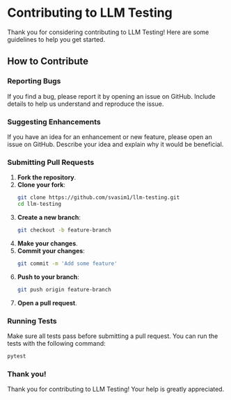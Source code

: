 # Contributing to LLM Testing

Thank you for considering contributing to LLM Testing! Here are some guidelines to help you get started.

## How to Contribute

### Reporting Bugs

If you find a bug, please report it by opening an issue on GitHub. Include details to help us understand and reproduce the issue.

### Suggesting Enhancements

If you have an idea for an enhancement or new feature, please open an issue on GitHub. Describe your idea and explain why it would be beneficial.

### Submitting Pull Requests

1. **Fork the repository**.
2. **Clone your fork**:
   ```bash
   git clone https://github.com/svasim1/llm-testing.git
   cd llm-testing
   ```
3. **Create a new branch**:
   ```bash
   git checkout -b feature-branch
   ```
4. **Make your changes**.
5. **Commit your changes**:
   ```bash
   git commit -m 'Add some feature'
   ```
6. **Push to your branch**:
   ```bash
   git push origin feature-branch
   ```
7. **Open a pull request**.

### Running Tests

Make sure all tests pass before submitting a pull request. You can run the tests with the following command:

```bash
pytest
```

### Thank you!

Thank you for contributing to LLM Testing! Your help is greatly appreciated.
